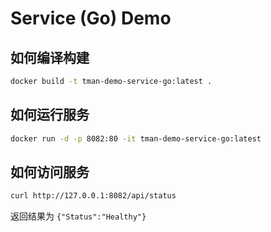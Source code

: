 # Service (Go) Demo

## 如何编译构建

```bash
docker build -t tman-demo-service-go:latest .
```

## 如何运行服务

```bash
docker run -d -p 8082:80 -it tman-demo-service-go:latest
```

## 如何访问服务

```bash
curl http://127.0.0.1:8082/api/status
```

返回结果为 `{"Status":"Healthy"}`
